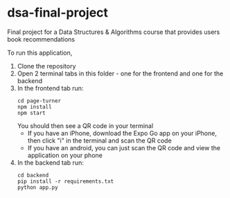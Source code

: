 # dsa-final-project
Final project for a Data Structures &amp; Algorithms course that provides users book recommendations

To run this application, 

1. Clone the repository
2. Open 2 terminal tabs in this folder - one for the frontend and one for the backend
3. In the frontend tab run:
   ```
   cd page-turner
   npm install
   npm start
   ```
   You should then see a QR code in your terminal<br>
   - If you have an iPhone, download the Expo Go app on your iPhone, then click "i" in the terminal and scan the QR code
   - If you have an android, you can just scan the QR code and view the application on your phone
4. In the backend tab run:
   ```
   cd backend
   pip install -r requirements.txt
   python app.py
   ```
   
   
